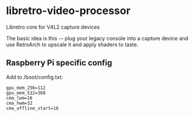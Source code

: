 # libretro-video-processor
Libretro core for V4L2 capture devices

The basic idea is this -- plug your legacy console into a capture device and use RetroArch to upscale it and apply shaders to taste.


## Raspberry Pi specific config

Add to /boot/config.txt:
```
gpu_mem_256=112
gpu_mem_512=368
cma_lwm=16
cma_hwm=32
cma_offline_start=16
```

